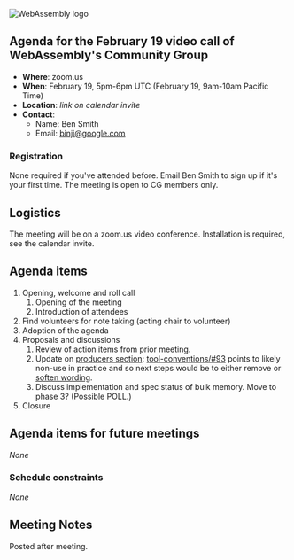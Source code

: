 ![WebAssembly logo](/images/WebAssembly.png)

## Agenda for the February 19 video call of WebAssembly's Community Group

- **Where**: zoom.us
- **When**: February 19, 5pm-6pm UTC (February 19, 9am-10am Pacific Time)
- **Location**: *link on calendar invite*
- **Contact**:
    - Name: Ben Smith
    - Email: binji@google.com

### Registration

None required if you've attended before. Email Ben Smith to sign up if it's
your first time. The meeting is open to CG members only.

## Logistics

The meeting will be on a zoom.us video conference.
Installation is required, see the calendar invite.

## Agenda items

1. Opening, welcome and roll call
    1. Opening of the meeting
    1. Introduction of attendees
1. Find volunteers for note taking (acting chair to volunteer)
1. Adoption of the agenda
1. Proposals and discussions
    1. Review of action items from prior meeting.
    1. Update on [producers section](https://github.com/WebAssembly/tool-conventions/blob/master/ProducersSection.md): [tool-conventions/#93](https://github.com/WebAssembly/tool-conventions/issues/93) points to likely non-use in practice and so next steps would be to either remove or [soften wording](https://github.com/WebAssembly/tool-conventions/issues/93#issuecomment-459879563).
    1. Discuss implementation and spec status of bulk memory.  Move to phase 3?  (Possible POLL.)
1. Closure

## Agenda items for future meetings

*None*

### Schedule constraints

*None*

## Meeting Notes

Posted after meeting.

